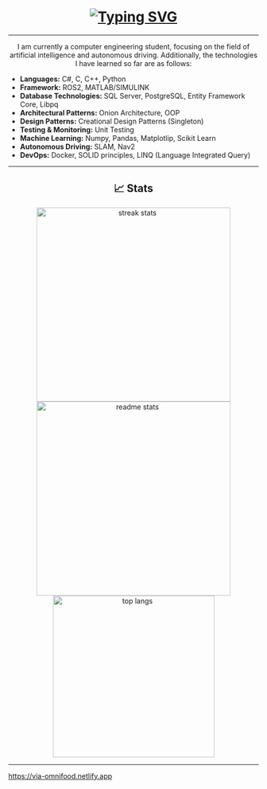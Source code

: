 <h1 align="center">
    <a href="https://git.io/typing-svg"><img src="https://readme-typing-svg.herokuapp.com?font=Fira+Code&pause=1000&color=30E9AE&center=true&vCenter=true&width=500&lines=Hello+%3A).+I'am+Tahiri" alt="Typing SVG" /></a>
</h1>

<hr/>
<div align="center">
    <p>I am currently a computer engineering student, focusing on the field of artificial intelligence and autonomous driving. Additionally, the technologies I have learned so far are as follows:</p>
    <ul align="left">
        <li><strong>Languages:</strong> C#, C, C++, Python</li>
        <li><strong>Framework:</strong> ROS2, MATLAB/SIMULINK</li>
        <li><strong>Database Technologies:</strong> SQL Server, PostgreSQL, Entity Framework Core, Libpq</li>
        <li><strong>Architectural Patterns:</strong> Onion Architecture, OOP </li>
        <li><strong>Design Patterns:</strong> Creational Design Patterns (Singleton)</li>
        <li><strong>Testing & Monitoring:</strong> Unit Testing</li>
        <li><strong>Machine Learning:</strong> Numpy, Pandas, Matplotlip, Scikit Learn</li>
        <li><strong>Autonomous Driving:</strong> SLAM, Nav2</li>
        <li><strong>DevOps:</strong> Docker, SOLID principles, LINQ (Language Integrated Query)</li>
    </ul>
</div>



<hr/>

<h2 align="center">📈 Stats </h2>

<div align=center>
  <img width=390 src="https://streak-stats.demolab.com/?user=Tahir1072a&count_private=true&theme=react&border_radius=10" alt="streak stats"/>
  <img width=390 src="https://github-readme-stats.vercel.app/api?username=Tahir1072a&show_icons=true&theme=react&rank_icon=github&border_radius=10" alt="readme stats" />
  <br/>
  <img width=325 align="center" src="https://github-readme-stats.vercel.app/api/top-langs/?username=Tahir1072a&hide=HTML&langs_count=8&layout=compact&theme=react&border_radius=10&size_weight=0.5&count_weight=0.5&exclude_repo=github-readme-stats" alt="top langs" />
</div>

<hr/>

https://via-omnifood.netlify.app
